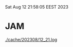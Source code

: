 Sat Aug 12 21:58:05 EEST 2023
# JAM
<a href='./cache/202308/12_21.log'>./cache/202308/12_21.log</a>
